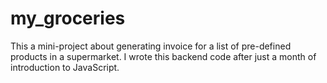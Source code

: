 # my_groceries
This a mini-project about generating invoice for a list of pre-defined products in a supermarket.
I wrote this backend code after just a month of introduction to JavaScript.
